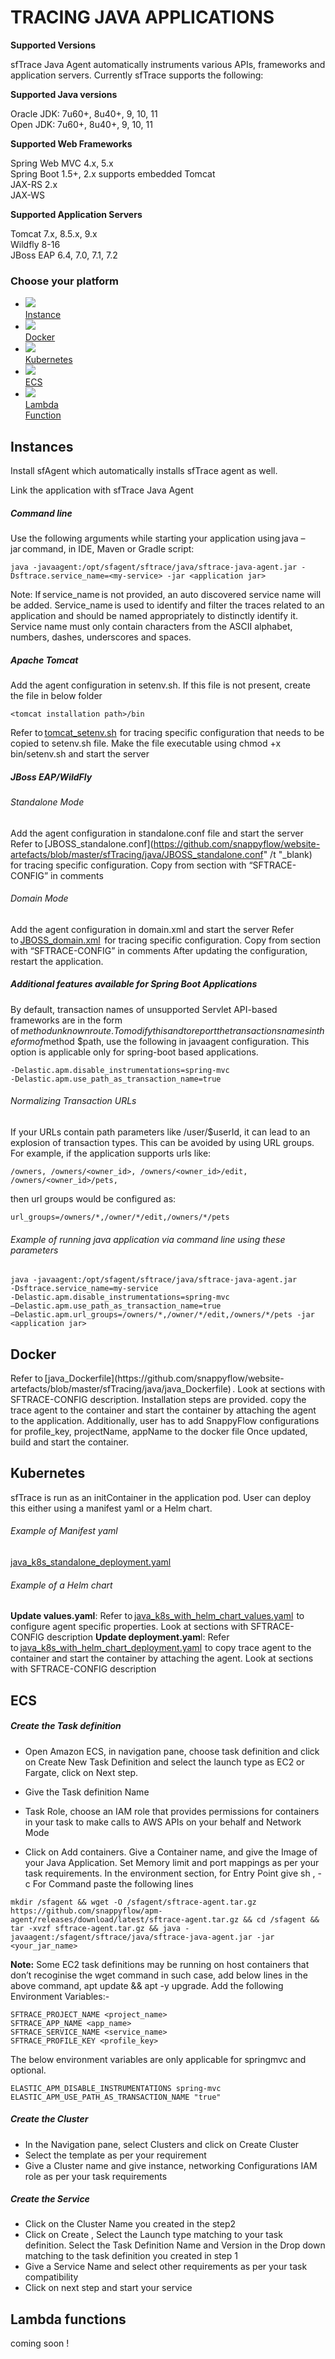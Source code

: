 # TRACING JAVA APPLICATIONS
<div class="commandDiv">
	<b>Supported Versions</b>
	<p>sfTrace Java Agent automatically instruments various APIs, frameworks and application servers. Currently sfTrace supports the following:  
	</p>
	<b>Supported Java versions</b> 
	<p>
		Oracle JDK: 7u60+, 8u40+, 9, 10, 11 <br/>
	Open JDK: 7u60+, 8u40+, 9, 10, 11 </p>
	<b>Supported Web Frameworks</b>
	<p>
		Spring Web MVC 4.x, 5.x <br/>
	Spring Boot 1.5+, 2.x supports embedded Tomcat <br/>
	JAX-RS 2.x  <br/>
	JAX-WS  <br/>
	</p>
	<b>Supported Application Servers</b>
	<p>Tomcat 7.x, 8.5.x, 9.x <br/>
	Wildfly 8-16 <br/>
	JBoss EAP 6.4, 7.0, 7.1, 7.2</p>
</div>

### Choose your platform
<ul class="icon_list javalang">
<li><a href="#header0"><img src="images/instances-logo.png" > <div>Instance</div></a></li>
<li><a href="#header1"><img src="images/docker-logo.png"> <div>Docker</div></a></li>
<li><a href="#header2"><img src="images/kubernetes-logo.png"> <div>Kubernetes</div></a></li>
<li><a href="#header3"><img src="images/amazon-ecs-logo.png"> <div>ECS</div></a></li>
<li ><a href="#header4"><img src="images/lambda-functions-logo.png"> <div>Lambda <br/>Function</div></a></li>
</ul>  


## Instances
Install sfAgent which automatically installs sfTrace agent as well.

Link the application with sfTrace Java Agent 

##### Command line
Use the following arguments while starting your application using java –jar command, in IDE, Maven or Gradle script: 
```
java -javaagent:/opt/sfagent/sftrace/java/sftrace-java-agent.jar -Dsftrace.service_name=<my-service> -jar <application jar> 
```
Note: If service_name is not provided, an auto discovered service name will be added. Service_name is used to identify and filter the traces related to an application and should be named appropriately to distinctly identify it. Service name must only contain characters from the ASCII alphabet, numbers, dashes, underscores and spaces. 
##### Apache Tomcat 
Add the agent configuration in setenv.sh. If this file is not present,  create the file in below folder
```
<tomcat installation path>/bin
```
Refer to [tomcat_setenv.sh](https://github.com/snappyflow/website-artefacts/blob/master/sfTracing/java/tomcat_setenv.sh)  for tracing specific configuration that needs to be copied to setenv.sh file. 
Make the file executable using chmod +x bin/setenv.sh and start the server 
##### JBoss EAP/WildFly 
###### Standalone Mode 
Add the agent configuration in standalone.conf file and start the server 
Refer to [JBOSS_standalone.conf](https://github.com/snappyflow/website-artefacts/blob/master/sfTracing/java/JBOSS_standalone.conf" /t "_blank)   for tracing specific configuration. Copy from section with “SFTRACE-CONFIG” in comments 
###### Domain Mode
Add the agent configuration in domain.xml and start the server 
Refer to [JBOSS_domain.xml](https://github.com/snappyflow/website-artefacts/blob/master/sfTracing/java/JBOSS_domain.xml)  for tracing specific configuration. Copy from section with “SFTRACE-CONFIG” in comments 
After updating the configuration, restart the application. 
##### Additional features available for Spring Boot Applications
By default, transaction names of unsupported Servlet API-based frameworks are in the form of $method unknown route. To modify this and to report the transactions names in the form of $method $path, use the following in javaagent configuration. This option is applicable only for spring-boot based applications.
```
-Delastic.apm.disable_instrumentations=spring-mvc  
-Delastic.apm.use_path_as_transaction_name=true 
```
###### Normalizing Transaction URLs
If your URLs contain path parameters like /user/$userId, it can lead to an explosion of transaction types. This can be avoided by using URL groups.
For example, if the application supports urls like: 
```
/owners, /owners/<owner_id>, /owners/<owner_id>/edit, /owners/<owner_id>/pets, 
```
then url groups would be configured as: 
```
url_groups=/owners/*,/owner/*/edit,/owners/*/pets 
```
###### Example of running java application via command line using these parameters
```
java -javaagent:/opt/sfagent/sftrace/java/sftrace-java-agent.jar 
-Dsftrace.service_name=my-service 
-Delastic.apm.disable_instrumentations=spring-mvc 
–Delastic.apm.use_path_as_transaction_name=true 
–Delastic.apm.url_groups=/owners/*,/owner/*/edit,/owners/*/pets -jar <application jar> 
```

## Docker
<div id="javadocker"/>
Refer to [java_Dockerfile](https://github.com/snappyflow/website-artefacts/blob/master/sfTracing/java/java_Dockerfile) . Look at sections with SFTRACE-CONFIG description. 
Installation steps are provided. copy the trace agent to the container and start the container by attaching the agent to the application. Additionally, user has to add SnappyFlow configurations for profile_key, projectName, appName to the docker file 
Once updated, build and start the container.


## Kubernetes
sfTrace is run as an initContainer in the application pod. User can deploy this either using a manifest yaml or a Helm chart. 
###### Example of Manifest yaml 
[java_k8s_standalone_deployment.yaml](https://github.com/snappyflow/website-artefacts/blob/master/sfTracing/java/java_k8s_standalone_deployment.yaml)  
###### Example of a Helm chart 
**Update values.yaml**: Refer to [java_k8s_with_helm_chart_values.yaml](https://github.com/snappyflow/website-artefacts/blob/master/sfTracing/java/java_k8s_with_helm_chart_values.yaml)  to configure agent specific properties. Look at sections with SFTRACE-CONFIG description 
**Update deployment.yam**l: Refer to [java_k8s_with_helm_chart_deployment.yaml](https://github.com/snappyflow/website-artefacts/blob/master/sfTracing/java/java_k8s_with_helm_chart_deployment.yaml)  to copy trace agent to the container and start the container by attaching  the agent. Look at sections with SFTRACE-CONFIG description 

## ECS 
##### Create the Task definition

- Open Amazon ECS, in navigation pane, choose task definition and click on Create New Task Definition and select the launch type as EC2 or  Fargate, click on Next step. 

- Give the Task definition Name 
- Task Role, choose an IAM role that provides permissions for containers in  your task to make calls to AWS APIs on your behalf and Network Mode
- Click on Add containers. Give a Container name, and give the Image of your Java Application. Set Memory limit and port mappings as per your task requirements. In the environment section, for Entry Point give sh , -c For Command paste the following lines 
```
mkdir /sfagent && wget -O /sfagent/sftrace-agent.tar.gz
https://github.com/snappyflow/apm-agent/releases/download/latest/sftrace-agent.tar.gz && cd /sfagent && tar -xvzf sftrace-agent.tar.gz && java -javaagent:/sfagent/sftrace/java/sftrace-java-agent.jar -jar <your_jar_name>
```
**Note:**
Some EC2 task definitions may be running on host containers that don’t recoginise the wget command in such case, add below lines in the above  command, apt update && apt -y upgrade.
Add the following Environment Variables:-
```
SFTRACE_PROJECT_NAME <project_name>
SFTRACE_APP_NAME <app_name>
SFTRACE_SERVICE_NAME <service_name>
SFTRACE_PROFILE_KEY <profile_key>
```
The below environment variables are only applicable for springmvc and optional.
```
ELASTIC_APM_DISABLE_INSTRUMENTATIONS spring-mvc
ELASTIC_APM_USE_PATH_AS_TRANSACTION_NAME "true"
```
##### Create the Cluster
- In the Navigation pane, select Clusters and click on Create Cluster
- Select the template as per your requirement
- Give a Cluster name and give instance, networking Configurations IAM role as per your task requirements
##### Create the Service
- Click on the Cluster Name you created in the step2
- Click on Create , Select the Launch type matching to your task definition.  Select the Task Definition Name and Version in the Drop down matching to the task definition you created in step 1
- Give a Service Name and select other requirements as per your task compatibility
- Click on next step and start your service

## Lambda functions
coming soon !

